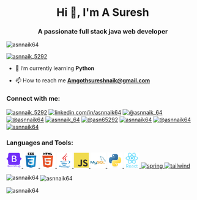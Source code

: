 <h1 align="center">Hi 👋, I'm A Suresh</h1>
<h3 align="center">A passionate full stack java web developer</h3>

  <img align="right" src="https://user-images.githubusercontent.com/55389276/140866485-8fb1c876-9a8f-4d6a-98dc-08c4981eaf70.gif" alt="" width="400">

<p align="left"> <img src="https://komarev.com/ghpvc/?username=asnnaik64&label=Profile%20views&color=0e75b6&style=flat" alt="asnnaik64" /> </p>

<p align="left"> <a href="https://twitter.com/asnnaik_5292" target="blank"><img src="https://img.shields.io/twitter/follow/asnnaik_5292?logo=twitter&style=for-the-badge" alt="asnnaik_5292" /></a> </p>

- 🌱 I’m currently learning **Python**

- 📫 How to reach me **Amgothsureshnaik@gmail.com**

<h3 align="left">Connect with me:</h3>
<p align="left">
<a href="https://twitter.com/asnnaik_5292" target="blank"><img align="center" src="https://raw.githubusercontent.com/rahuldkjain/github-profile-readme-generator/master/src/images/icons/Social/twitter.svg" alt="asnnaik_5292" height="30" width="40" /></a>
<a href="https://linkedin.com/in/linkedin.com/in/asnnaik64" target="blank"><img align="center" src="https://raw.githubusercontent.com/rahuldkjain/github-profile-readme-generator/master/src/images/icons/Social/linked-in-alt.svg" alt="linkedin.com/in/asnnaik64" height="30" width="40" /></a>
<a href="https://instagram.com/@asnnaik_64" target="blank"><img align="center" src="https://raw.githubusercontent.com/rahuldkjain/github-profile-readme-generator/master/src/images/icons/Social/instagram.svg" alt="@asnnaik_64" height="30" width="40" /></a>
<a href="https://hashnode.com/@asnnaik64" target="blank"><img align="center" src="https://raw.githubusercontent.com/rahuldkjain/github-profile-readme-generator/master/src/images/icons/Social/hashnode.svg" alt="@asnnaik64" height="30" width="40" /></a>
<a href="https://www.codechef.com/users/asnnaik_64" target="blank"><img align="center" src="https://cdn.jsdelivr.net/npm/simple-icons@3.1.0/icons/codechef.svg" alt="asnnaik_64" height="30" width="40" /></a>
<a href="https://www.hackerrank.com/@asn65292" target="blank"><img align="center" src="https://raw.githubusercontent.com/rahuldkjain/github-profile-readme-generator/master/src/images/icons/Social/hackerrank.svg" alt="@asn65292" height="30" width="40" /></a>
<a href="https://www.leetcode.com/asnnaik64" target="blank"><img align="center" src="https://raw.githubusercontent.com/rahuldkjain/github-profile-readme-generator/master/src/images/icons/Social/leet-code.svg" alt="asnnaik64" height="30" width="40" /></a>
<a href="https://www.hackerearth.com/@asnnaik64" target="blank"><img align="center" src="https://raw.githubusercontent.com/rahuldkjain/github-profile-readme-generator/master/src/images/icons/Social/hackerearth.svg" alt="@asnnaik64" height="30" width="40" /></a>
<a href="https://www.topcoder.com/members/asnnaik64" target="blank"><img align="center" src="https://raw.githubusercontent.com/rahuldkjain/github-profile-readme-generator/master/src/images/icons/Social/topcoder.svg" alt="asnnaik64" height="30" width="40" /></a>
</p>

<h3 align="left">Languages and Tools:</h3>
<p align="left"> <a href="https://getbootstrap.com" target="_blank" rel="noreferrer"> <img src="https://raw.githubusercontent.com/devicons/devicon/master/icons/bootstrap/bootstrap-plain-wordmark.svg" alt="bootstrap" width="40" height="40"/> </a> <a href="https://www.w3schools.com/css/" target="_blank" rel="noreferrer"> <img src="https://raw.githubusercontent.com/devicons/devicon/master/icons/css3/css3-original-wordmark.svg" alt="css3" width="40" height="40"/> </a> <a href="https://www.w3.org/html/" target="_blank" rel="noreferrer"> <img src="https://raw.githubusercontent.com/devicons/devicon/master/icons/html5/html5-original-wordmark.svg" alt="html5" width="40" height="40"/> </a> <a href="https://www.java.com" target="_blank" rel="noreferrer"> <img src="https://raw.githubusercontent.com/devicons/devicon/master/icons/java/java-original.svg" alt="java" width="40" height="40"/> </a> <a href="https://developer.mozilla.org/en-US/docs/Web/JavaScript" target="_blank" rel="noreferrer"> <img src="https://raw.githubusercontent.com/devicons/devicon/master/icons/javascript/javascript-original.svg" alt="javascript" width="40" height="40"/> </a> <a href="https://www.mysql.com/" target="_blank" rel="noreferrer"> <img src="https://raw.githubusercontent.com/devicons/devicon/master/icons/mysql/mysql-original-wordmark.svg" alt="mysql" width="40" height="40"/> </a> <a href="https://www.python.org" target="_blank" rel="noreferrer"> <img src="https://raw.githubusercontent.com/devicons/devicon/master/icons/python/python-original.svg" alt="python" width="40" height="40"/> </a> <a href="https://reactjs.org/" target="_blank" rel="noreferrer"> <img src="https://raw.githubusercontent.com/devicons/devicon/master/icons/react/react-original-wordmark.svg" alt="react" width="40" height="40"/> </a> <a href="https://spring.io/" target="_blank" rel="noreferrer"> <img src="https://www.vectorlogo.zone/logos/springio/springio-icon.svg" alt="spring" width="40" height="40"/> </a> <a href="https://tailwindcss.com/" target="_blank" rel="noreferrer"> <img src="https://www.vectorlogo.zone/logos/tailwindcss/tailwindcss-icon.svg" alt="tailwind" width="40" height="40"/> </a> </p>

<p><img align="left" src="https://github-readme-stats.vercel.app/api/top-langs?username=asnnaik64&show_icons=true&locale=en&layout=compact" alt="asnnaik64" /></p>

<p>&nbsp;<img align="center" src="https://github-readme-stats.vercel.app/api?username=asnnaik64&show_icons=true&locale=en" alt="asnnaik64" /></p>

<p><img align="center" src="https://github-readme-streak-stats.herokuapp.com/?user=asnnaik64&" alt="asnnaik64" /></p>
